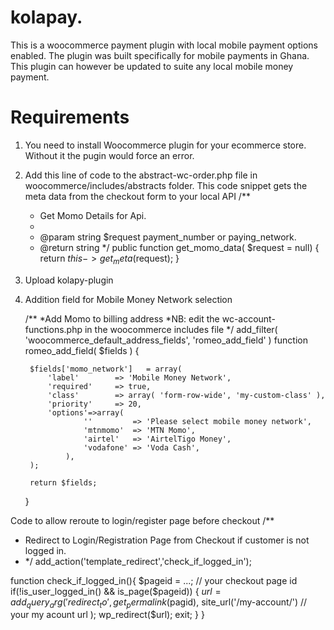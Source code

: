 # kolapay. 
This is a woocommerce payment plugin with local mobile payment options enabled.
The plugin was built specifically for mobile payments in Ghana.
This plugin can however be updated to suite any local mobile money payment.

# Requirements
1. You need to install Woocommerce plugin for your ecommerce store. Without it the pugin would force an error.
2. Add this line of code to the abstract-wc-order.php file in woocommerce/includes/abstracts folder.
   This code snippet gets the meta data from the checkout form to your local API
	/**
	 * Get Momo Details for Api.
	 *
	 * @param  string $request payment_number or paying_network.
	 * @return string
	 */
 	public function get_momo_data( $request = null) {
		return $this->get_meta($request);
	}
3. Upload kolapy-plugin

4. Addition field for Mobile Money Network selection
   
    /**
    *Add Momo to billing address
    *NB: edit the wc-account-functions.php in the woocommerce includes file
    */
    add_filter( 'woocommerce_default_address_fields', 'romeo_add_field' )
    function romeo_add_field( $fields ) {

    	$fields['momo_network']   = array(
    		'label'        => 'Mobile Money Network',
    		'required'     => true,
    		'class'        => array( 'form-row-wide', 'my-custom-class' ),
    		'priority'     => 20,
    		'options'=>array(
    		        ''         => 'Please select mobile money network',
    		        'mtnmomo'  => 'MTN Momo',
    		        'airtel'   => 'AirtelTigo Money',
    		        'vodafone' => 'Voda Cash',
    		    ),
    	);
     
    	return $fields;
     
    }

Code to allow reroute to login/register page before checkout
/**
 * Redirect to Login/Registration Page from Checkout if customer is not logged in.
 * */
add_action('template_redirect','check_if_logged_in');


function check_if_logged_in(){
    $pageid = ...; // your checkout page id
    if(!is_user_logged_in() && is_page($pageid))
    {
        $url = add_query_arg(
            'redirect_to',
            get_permalink($pagid),
            site_url('/my-account/') // your my acount url
        );
        wp_redirect($url);
        exit;
    }
}
